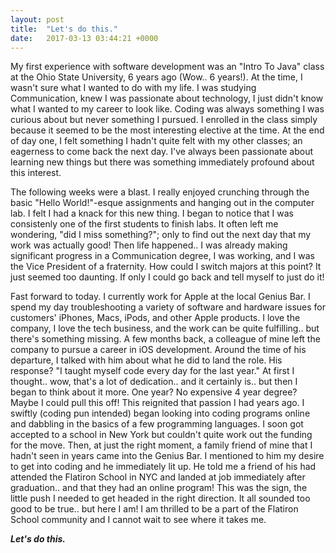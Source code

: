 ```yaml
---
layout: post
title:  "Let's do this."
date:   2017-03-13 03:44:21 +0000
---
```



My first experience with software development was an "Intro To Java" class at the Ohio State University, 6 years ago (Wow.. 6 years!). At the time, I wasn't sure what I wanted to do with my life. I was studying Communication, knew I was passionate about technology, I just didn't know what I wanted to my career to look like. Coding was always something I was curious about but never something I pursued. I enrolled in the class simply because it seemed to be the most interesting elective at the time. At the end of day one, I felt something I hadn't quite felt with my other classes; an eagerness to come back the next day. I've always been passionate about learning new things but there was something immediately profound about this interest.  

The following weeks were a blast. I really enjoyed crunching through the basic "Hello World!"-esque assignments and hanging out in the computer lab. I felt I had a knack for this new thing. I began to notice that I was consistenly one of the first students to finish labs. It often left me wondering, "did I miss something?"; only to find out the next day that my work was actually good! Then life happened.. I was already making significant progress in a Communication degree, I was working, and I was the Vice President of a fraternity. How could I switch majors at this point? It just seemed too daunting. If only I could go back and tell myself to just do it! 

Fast forward to today. I currently work for Apple at the local Genius Bar. I spend my day troubleshooting a variety of software and hardware issues for customers' iPhones, Macs, iPods, and other Apple products. I love the company, I love the tech business, and the work can be quite fulfilling.. but there's something missing. A few months back, a colleague of mine left the company to pursue a career in iOS development. Around the time of his departure, I talked with him about what he did to land the role. His response? "I taught myself code every day for the last year." At first I thought.. wow, that's a lot of dedication.. and it certainly is.. but then I began to think about it more. One year? No expensive 4 year degree? Maybe I could pull this off! This reignited that passion I had years ago. I swiftly (coding pun intended) began looking into coding programs online and dabbling in the basics of a few programming languages. I soon got accepted to a school in New York but couldn't quite work out the funding for the move. Then, at just the right moment, a family friend of mine that I hadn't seen in years came into the Genius Bar. I mentioned to him my desire to get into coding and he immediately lit up. He told me a friend of his had attended the Flatiron School in NYC and landed at job immediately after graduation.. and that they had an online program! This was the sign, the little push I needed to get headed in the right direction. It all sounded too good to be true.. but here I am! I am thrilled to be a part of the Flatiron School community and I cannot wait to see where it takes me.

***Let's do this.***

